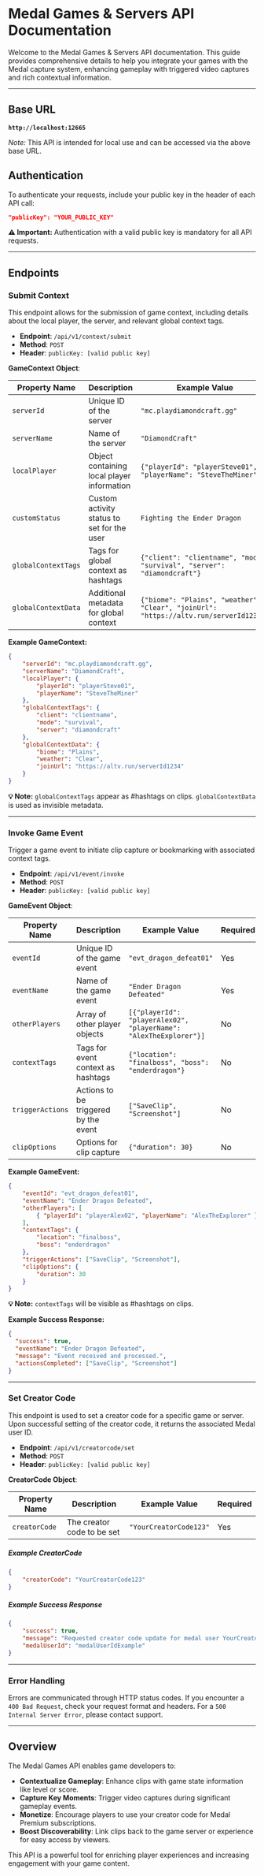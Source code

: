 
# Medal Games & Servers API Documentation

Welcome to the Medal Games & Servers API documentation. This guide provides comprehensive details to help you integrate your games with the Medal capture system, enhancing gameplay with triggered video captures and rich contextual information.

---

## Base URL

**`http://localhost:12665`**

*Note:* This API is intended for local use and can be accessed via the above base URL.

## Authentication

To authenticate your requests, include your public key in the header of each API call:

```json
"publicKey": "YOUR_PUBLIC_KEY"
```

**⚠️ Important:** Authentication with a valid public key is mandatory for all API requests.

---

## Endpoints

### Submit Context

This endpoint allows for the submission of game context, including details about the local player, the server, and relevant global context tags.

- **Endpoint**: `/api/v1/context/submit`
- **Method**: `POST`
- **Header**: `publicKey: [valid public key]`

**GameContext Object**:

| Property Name        | Description                               | Example Value               | Required |
|----------------------|-------------------------------------------|-----------------------------|----------|
| `serverId`           | Unique ID of the server                   | `"mc.playdiamondcraft.gg"`  | No      |
| `serverName`         | Name of the server                        | `"DiamondCraft"`            | No      |
| `localPlayer`        | Object containing local player information| `{"playerId": "playerSteve01", "playerName": "SteveTheMiner"}` | No |
| `customStatus`       | Custom activity status to set for the user | `Fighting the Ender Dragon` | No |
| `globalContextTags`  | Tags for global context as hashtags       | `{"client": "clientname", "mode": "survival", "server": "diamondcraft"}` | No |
| `globalContextData`  | Additional metadata for global context    | `{"biome": "Plains", "weather": "Clear", "joinUrl": "https://altv.run/serverId1234"}` | No |

**Example GameContext:**

```json
{
    "serverId": "mc.playdiamondcraft.gg",
    "serverName": "DiamondCraft",
    "localPlayer": {
        "playerId": "playerSteve01",
        "playerName": "SteveTheMiner"
    },
    "globalContextTags": {
        "client": "clientname",
        "mode": "survival",
        "server": "diamondcraft"
    },
    "globalContextData": {
        "biome": "Plains",
        "weather": "Clear",
        "joinUrl": "https://altv.run/serverId1234"
    }
}
```

**💡 Note:** `globalContextTags` appear as #hashtags on clips. `globalContextData` is used as invisible metadata.

---

### Invoke Game Event

Trigger a game event to initiate clip capture or bookmarking with associated context tags.

- **Endpoint**: `/api/v1/event/invoke`
- **Method**: `POST`
- **Header**: `publicKey: [valid public key]`

**GameEvent Object**:

| Property Name        | Description                               | Example Value               | Required |
|----------------------|-------------------------------------------|-----------------------------|----------|
| `eventId`            | Unique ID of the game event               | `"evt_dragon_defeat01"`     | Yes      |
| `eventName`          | Name of the game event                    | `"Ender Dragon Defeated"`   | Yes      |
| `otherPlayers`       | Array of other player objects             | `[{"playerId": "playerAlex02", "playerName": "AlexTheExplorer"}]` | No       |
| `contextTags`        | Tags for event context as hashtags        | `{"location": "finalboss", "boss": "enderdragon"}` | No |
| `triggerActions`     | Actions to be triggered by the event      | `["SaveClip", "Screenshot"]`| No      |
| `clipOptions`        | Options for clip capture                  | `{"duration": 30}`          | No       |

**Example GameEvent:**

```json
{
    "eventId": "evt_dragon_defeat01",
    "eventName": "Ender Dragon Defeated",
    "otherPlayers": [ 
        { "playerId": "playerAlex02", "playerName": "AlexTheExplorer" }
    ],
    "contextTags": {
        "location": "finalboss",
        "boss": "enderdragon"
    },
    "triggerActions": ["SaveClip", "Screenshot"],
    "clipOptions": {
        "duration": 30
    }
}
```

**💡 Note:** `contextTags` will be visible as #hashtags on clips.

**Example Success Response:**

```json
{
  "success": true,
  "eventName": "Ender Dragon Defeated",
  "message": "Event received and processed.",
  "actionsCompleted": ["SaveClip", "Screenshot"]
}
```

---

### Set Creator Code

This endpoint is used to set a creator code for a specific game or server. Upon successful setting of the creator code, it returns the associated Medal user ID.

- **Endpoint**: `/api/v1/creatorcode/set`
- **Method**: `POST`
- **Header**: `publicKey: [valid public key]`

**CreatorCode Object**:

| Property Name   | Description                       | Example Value   | Required |
|-----------------|-----------------------------------|-----------------|----------|
| `creatorCode`   | The creator code to be set        | `"YourCreatorCode123"` | Yes      |

##### Example CreatorCode

```json
{
    "creatorCode": "YourCreatorCode123"
}
```

##### Example Success Response

```json
{
    "success": true,
    "message": "Requested creator code update for medal user YourCreatorCode123",
    "medalUserId": "medalUserIdExample"
}
```

---

### Error Handling

Errors are communicated through HTTP status codes. If you encounter a `400 Bad Request`, check your request format and headers. For a `500 Internal Server Error`, please contact support.

---

## Overview

The Medal Games API enables game developers to:

- **Contextualize Gameplay**: Enhance clips with game state information like level or score.
- **Capture Key Moments**: Trigger video captures during significant gameplay events.
- **Monetize**: Encourage players to use your creator code for Medal Premium subscriptions.
- **Boost Discoverability**: Link clips back to the game server or experience for easy access by viewers.

This API is a powerful tool for enriching player experiences and increasing engagement with your game content.
